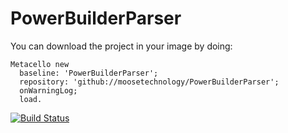 # PowerBuilderParser

You can download the project in your image by doing:

```st
Metacello new
  baseline: 'PowerBuilderParser';
  repository: 'github://moosetechnology/PowerBuilderParser';
  onWarningLog;
  load.
```
[![Build Status](https://travis-ci.org/moosetechnology/Moose.svg?branch=development)](https://travis-ci.org/moosetechnology/Moose)

